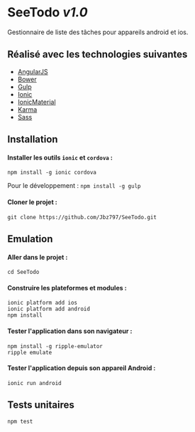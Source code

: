 # SeeTodo *v1.0*
Gestionnaire de liste des tâches pour appareils android et ios.

## Réalisé avec les technologies suivantes
- [AngularJS](https://angularjs.org/)
- [Bower](http://bower.io/)
- [Gulp](http://gulpjs.com/)
- [Ionic](http://ionicframework.com/)
- [IonicMaterial](http://http://ionicmaterial.com/)
- [Karma](http://karma-runner.github.io)
- [Sass](http://sass-lang.com/)

## Installation
#### Installer les outils `ionic` et `cordova` :
```
npm install -g ionic cordova
```
Pour le développement : `npm install -g gulp`
#### Cloner le projet :
```
git clone https://github.com/Jbz797/SeeTodo.git
```

## Emulation
#### Aller dans le projet :
```
cd SeeTodo
```
#### Construire les plateformes et modules :
```
ionic platform add ios
ionic platform add android
npm install
```
#### Tester l'application dans son navigateur :
```
npm install -g ripple-emulator
ripple emulate
```
#### Tester l'application depuis son appareil Android :
```
ionic run android
```

## Tests unitaires
```
npm test
```
